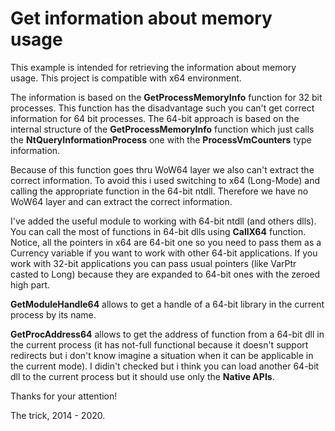 # Get information about memory usage

This example is intended for retrieving the information about memory usage. This project is compatible with x64 environment.

The information is based on the **GetProcessMemoryInfo** function for 32 bit processes. This function has the disadvantage such you can't get correct information for 64 bit processes. The 64-bit approach is based on the internal structure of the **GetProcessMemoryInfo** function which just calls the **NtQueryInformationProcess** one with the **ProcessVmCounters** type information.

Because of this function goes thru WoW64 layer we also can't extract the correct information. To avoid this i used switching to x64 (Long-Mode) and calling the appropriate function in the 64-bit ntdll. Therefore we have no WoW64 layer and can extract the correct information.

I've added the useful module to working with 64-bit ntdll (and others dlls). You can call the most of functions in 64-bit dlls using **CallX64** function. Notice, all the pointers in x64 are 64-bit one so you need to pass them as a Currency variable if you want to work with other 64-bit applications. If you work with 32-bit applications you can pass usual pointers (like VarPtr casted to Long) because they are expanded to 64-bit ones with the zeroed high part.

**GetModuleHandle64** allows to get a handle of a 64-bit library in the current process by its name.

**GetProcAddress64** allows to get the address of function from a 64-bit dll in the current process (it has not-full functional because it doesn't support redirects but i don't know imagine a situation when it can be applicable in the current mode). I didin't checked but i think you can load another 64-bit dll to the current process but it should use only the **Native APIs**.

Thanks for your attention!

The trick,
2014 - 2020.



